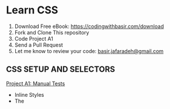 # Learn CSS

1. Download Free eBook: https://codingwithbasir.com/download
2. Fork and Clone This repository
3. Code Project A1
4. Send a Pull Request
5. Let me know to review your code: [basir.jafaradeh@gmail.com](mailto:basir.jafaradeh@gmail.com)

## CSS SETUP AND SELECTORS

[Project A1: Manual Tests](project-tdd-javascript-a1-manual-tests)

- Inline Styles
- The <style> Tag
- Linking the CSS File
- Tag Name
- Class Name
- Multiple Classes
- ID Name
- Classes and IDs
- Specificity
- Chaining Selectors
- Nested Elements
- Chaining and Specificity
- Important
- Multiple Selectors

## CSS VISUAL RULES

- CSS Structure
- Font Family
- Font Size
- Font Weight
- Text Align
- Color
- Opacity
- Background Image

## THE BOX MODEL

- The Box Model
- Height and Width
- Borders
- Border Radius
- Padding
- Margins
- Auto
- Margin Collapse
- Minimum and Maximum Height and Width
- Overflow
- Resetting Defaults
- Visibility

## CHANGING THE BOX MODEL

- Box Model: Content-Box
- Box Model: Border-Box
- The New Box Model

## CSS DISPLAY AND POSITIONING

- Flow of HTML
- Position
- Position: Relative
- Position: Absolute
- Position: Fixed
- Z-Index
- Inline Display
- Block Display
- Inline-Block Display
- Float
- Clear

## CSS COLOR

- Foreground vs Background
- Hexadecimal
- RGB Colors
- Hex and RGB
- Hue, Saturation, and Lightness
- Opacity and Alpha

## CSS TYPOGRAPHY

- Font Family
- Font Weight
- Font Style
- Word Spacing
- Letter Spacing
- Text Transformation
- Text Alignment
- Line Height Anatomy
- Line Height
- Serif and Sans Serif
- Fallback Fonts
- Linking Fonts
- Font-Face

## CSS GRID ESSENTIALS

- Creating a Grid
- Creating Columns
- Creating Rows
- Grid Template
- Fraction
- Repeat
- minmax
- Grid Gap
- Grid Items
- Multiple Row Items
- Grid Row
- Grid Column
- Grid Area

## ADVANCED CSS GRID

- Grid Template Areas
- Overlapping Elements
- Justify Items
- Justify Content
- Align Items
- Align Content
- Justify Self and Align Self
- Implicit vs. Explicit Grid
- Grid Auto Rows and Grid Auto Columns
- Grid Auto Flow

